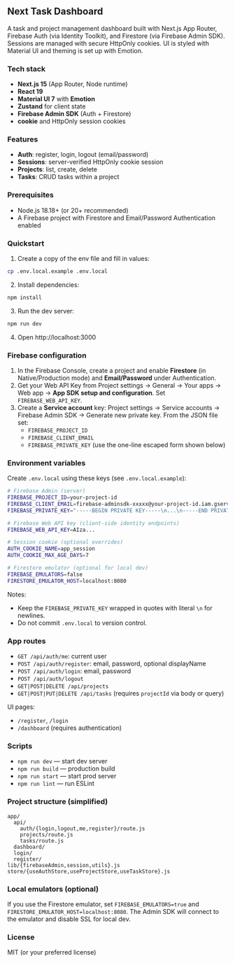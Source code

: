 ## Next Task Dashboard

A task and project management dashboard built with Next.js App Router, Firebase Auth (via Identity Toolkit), and Firestore (via Firebase Admin SDK). Sessions are managed with secure HttpOnly cookies. UI is styled with Material UI and theming is set up with Emotion.

### Tech stack

- **Next.js 15** (App Router, Node runtime)
- **React 19**
- **Material UI 7** with **Emotion**
- **Zustand** for client state
- **Firebase Admin SDK** (Auth + Firestore)
- **cookie** and HttpOnly session cookies

### Features

- **Auth**: register, login, logout (email/password)
- **Sessions**: server-verified HttpOnly cookie session
- **Projects**: list, create, delete
- **Tasks**: CRUD tasks within a project

### Prerequisites

- Node.js 18.18+ (or 20+ recommended)
- A Firebase project with Firestore and Email/Password Authentication enabled

### Quickstart

1. Create a copy of the env file and fill in values:

```bash
cp .env.local.example .env.local
```

2. Install dependencies:

```bash
npm install
```

3. Run the dev server:

```bash
npm run dev
```

4. Open http://localhost:3000

### Firebase configuration

1. In the Firebase Console, create a project and enable **Firestore** (in Native/Production mode) and **Email/Password** under Authentication.
2. Get your Web API Key from Project settings → General → Your apps → Web app → **App SDK setup and configuration**. Set `FIREBASE_WEB_API_KEY`.
3. Create a **Service account** key: Project settings → Service accounts → Firebase Admin SDK → Generate new private key. From the JSON file set:
   - `FIREBASE_PROJECT_ID`
   - `FIREBASE_CLIENT_EMAIL`
   - `FIREBASE_PRIVATE_KEY` (use the one-line escaped form shown below)

### Environment variables

Create `.env.local` using these keys (see `.env.local.example`):

```bash
# Firebase Admin (server)
FIREBASE_PROJECT_ID=your-project-id
FIREBASE_CLIENT_EMAIL=firebase-adminsdk-xxxxx@your-project-id.iam.gserviceaccount.com
FIREBASE_PRIVATE_KEY="-----BEGIN PRIVATE KEY-----\n...\n-----END PRIVATE KEY-----\n"

# Firebase Web API key (client-side identity endpoints)
FIREBASE_WEB_API_KEY=AIza...

# Session cookie (optional overrides)
AUTH_COOKIE_NAME=app_session
AUTH_COOKIE_MAX_AGE_DAYS=7

# Firestore emulator (optional for local dev)
FIREBASE_EMULATORS=false
FIRESTORE_EMULATOR_HOST=localhost:8080
```

Notes:

- Keep the `FIREBASE_PRIVATE_KEY` wrapped in quotes with literal `\n` for newlines.
- Do not commit `.env.local` to version control.

### App routes

- `GET /api/auth/me`: current user
- `POST /api/auth/register`: email, password, optional displayName
- `POST /api/auth/login`: email, password
- `POST /api/auth/logout`
- `GET|POST|DELETE /api/projects`
- `GET|POST|PUT|DELETE /api/tasks` (requires `projectId` via body or query)

UI pages:

- `/register`, `/login`
- `/dashboard` (requires authentication)

### Scripts

- `npm run dev` — start dev server
- `npm run build` — production build
- `npm run start` — start prod server
- `npm run lint` — run ESLint

### Project structure (simplified)

```
app/
  api/
    auth/{login,logout,me,register}/route.js
    projects/route.js
    tasks/route.js
  dashboard/
  login/
  register/
lib/{firebaseAdmin,session,utils}.js
store/{useAuthStore,useProjectStore,useTaskStore}.js
```

### Local emulators (optional)

If you use the Firestore emulator, set `FIREBASE_EMULATORS=true` and `FIRESTORE_EMULATOR_HOST=localhost:8080`. The Admin SDK will connect to the emulator and disable SSL for local dev.

### License

MIT (or your preferred license)
